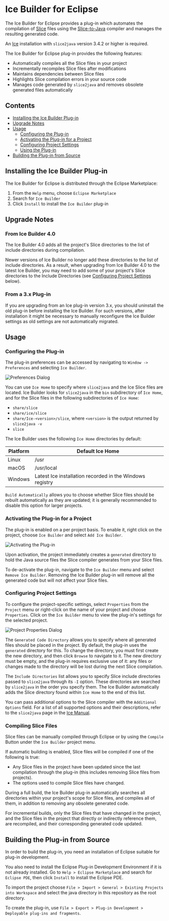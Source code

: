 # Ice Builder for Eclipse

The Ice Builder for Eclipse provides a plug-in which automates the compilation
of [Slice](https://doc.zeroc.com/display/Ice/The+Slice+Language) files using the
[Slice-to-Java](https://doc.zeroc.com/display/Ice/slice2java+Command-Line+Options)
compiler and manages the resulting generated code.

An [Ice](https://github.com/zeroc-ice/ice) installation with `slice2java`
version 3.4.2 or higher is required.

The Ice Builder for Eclipse plug-in provides the following features:
 - Automatically compiles all the Slice files in your project
 - Incrementally recompiles Slice files after modifications
 - Maintains dependencies between Slice files
 - Highlights Slice compilation errors in your source code
 - Manages code generated by `slice2java` and removes obsolete generated files
automatically

## Contents

 - [Installing the Ice Builder Plug-in](#installing-the-ice-builder-plug-in)
 - [Upgrade Notes](#upgrade-notes)
 - [Usage](#Usage)
   - [Configuring the Plug-in](#configuring-the-plug-in)
   - [Activating the Plug-in for a Project](#activating-the-plug-in-for-a-project)
   - [Configuring Project Settings](#configuring-project-settings)
   - [Using the Plug-in](#using-the-plugin)
 - [Building the Plug-in from Source](#building-the-plugin-from-source)

## Installing the Ice Builder Plug-in

The Ice Builder for Eclipse is distributed through the Eclipse Marketplace:

 1. From the `Help` menu, choose `Eclipse Marketplace`
 2. Search for `Ice Builder`
 3. Click `Install` to install the `Ice Builder` plug-in

## Upgrade Notes

### From Ice Builder 4.0

The Ice Builder 4.0 adds all the project's Slice directories to the list of 
include directories during compilation.

Newer versions of Ice Builder no longer add these directories to the list
of include directories. As a result, when upgrading from Ice Builder 4.0 to
the latest Ice Builder, you may need to add some of your project's Slice
directories to the Include Directories (see
[Configuring Project Settings](#configuring-project-settings) below).

### From a 3.x Plug-in

If you are upgrading from an Ice plug-in version 3.x, you should uninstall
the old plug-in before installing the Ice Builder. For such versions, after
installation it might be necessary to manually reconfigure the Ice Builder
settings as old settings are not automatically migrated.

## Usage

### Configuring the Plug-in

The plug-in preferences can be accessed by navigating to `Window -> Preferences`
and selecting `Ice Builder`.

![Preferences Dialog](/Screenshots/preferences.png)

You can use `Ice Home` to specify where `slice2java` and the Ice Slice
files are located. Ice Builder looks for `slice2java` in the `bin` subdirectory
of `Ice Home`, and for the Slice files in the following subdirectories of `Ice Home`:
 - `share/slice`
 - `share/ice/slice`
 - `share/Ice-<version>/slice`, where `<version>` is the output returned by
    `slice2java -v`
 - `slice`

The Ice Builder uses the following `Ice Home` directories by default:

| Platform | Default Ice Home                                         |
| -------- | -------------------------------------------------------- |
| Linux    | /usr                                                     |
| macOS    | /usr/local                                               |
| Windows  | Latest Ice installation recorded in the Windows registry |

`Build Automatically` allows you to choose whether Slice files should be rebuilt
automatically as they are updated; it is generally recommended to disable this
option for larger projects.

### Activating the Plug-in for a Project

The plug-in is enabled on a per project basis. To enable it, right click on the
project, choose `Ice Builder` and select `Add Ice Builder`.

![Activating the Plug-in](/Screenshots/activation.png)

Upon activation, the project immediately creates a `generated` directory to hold
the Java source files the Slice compiler generates from your Slice files.

To de-activate the plug-in, navigate to the `Ice Builder` menu and select
`Remove Ice Builder`. Removing the Ice Builder plug-in will remove all the
generated code but will not affect your Slice files.

### Configuring Project Settings

To configure the project-specific settings, select `Properties` from the
`Project` menu or right-click on the name of your project and choose
`Properties`. Click on the `Ice Builder` menu to view the plug-in's settings
for the selected project.

![Project Properties Dialog](/Screenshots/properties.png)

The `Generated Code Directory` allows you to specify where all generated files
should be placed in the project. By default, the plug-in uses the `generated`
directory for this. To change the directory, you must first create the new
directory, and then click `Browse` to navigate to it. The new directory must be
empty, and the plug-in requires exclusive use of it: any files or changes made
to the directory will be lost during the next Slice compilation.

The `Include Directories` list allows you to specify Slice include directories
passed to `slice2java` through its `-I` option. These directories are searched
by `slice2java` in the order you specify them. The Ice Builder automatically adds
the Slice directory found within `Ice Home` to the end of this list.

You can pass additional options to the Slice compiler with the `Additional
Options` field. For a list of all supported options and their descriptions,
refer to the `slice2java` page in the
[Ice Manual](https://doc.zeroc.com/display/Ice/slice2java+Command-Line+Options).

### Compiling Slice Files

Slice files can be manually compiled through Eclipse or by using the `Compile`
Button under the `Ice Builder` project menu.

If automatic building is enabled, Slice files will be compiled if one of
the following is true:
 * Any Slice files in the project have been updated since the last compilation
through the plug-in (this includes removing Slice files from projects).
 * The options used to compile Slice files have changed.

During a full build, the Ice Builder plug-in automatically searches all
directories within your project's scope for Slice files, and compiles all of
them, in addition to removing any obsolete generated code.

For incremental builds, only the Slice files that have changed in the project,
and the Slice files in the project that directly or indirectly reference them,
are recompiled, and their corresponding generated code updated.

## Building the Plug-in from Source

In order to build the plug-in, you need an installation of Eclipse suitable
for plug-in development.

You also need to install the Eclipse Plug-in Development Environment if it is
not already installed. Go to `Help > Eclipse Marketplace` and search for
`Eclipse PDE`, then click `Install` to install the Eclipse PDE.

To import the project choose `File > Import > General > Existing Projects into
Workspace` and select the java directory in this repository as the root
directory.

To create the plug-in, use `File > Export > Plug-in Development > Deployable
plug-ins and fragments`.
